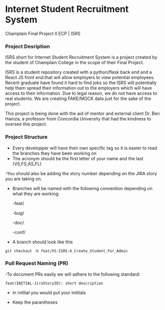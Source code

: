 # Internet Student Recruitment System
Champlain Final Project II ECP | ISRS	

### Project Desription 

ISRS short for Internet Student Recruitment System is a project created by the student of Champlain College in the scope of their Final Project. 

ISRS is a student repository created with a python/flask back end and a React JS front end.that will allow employers to view potential employees. Recent graduate have found it hard to find jobs so the ISRS will potentially help them spread their information out to the employers which will have access to their information. Due to legal reason, we do not have access to real students. We are creating FAKE/MOCK data just for the sake of the project. 

This project is being done with the aid of mentor and external client Dr. Ben Hamza, a professor from Concordia University that had the kindness to oversee this project. 

### Project Structure

- Every developper will have their own specific tag so it is easier to read the branches they have been working on 
- The acronym should be the first letter of your name and the last (VS,FS,AS,FL)

-You should also be adding the story number depending on the JIRA story you are taking on. 

- Branches will be named with the following convention depending on what they are working:

	-feat/
	
	-bug/
	
	-doc/
	
	-conf/

- A branch should look like this
```
git checkout -b feat/VS-ISRS-6_Create_Student_For_Admin
```

### Pull Request Naming (PR)

-To document PRs easily we will adhere to the following standard: 

```
feat(INITIAL-JiraStoryID): short description
```
- In inittial you would put your inittials 

- Keep the parantheses


